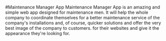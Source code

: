 #Maintenance Manager App
Maintenance Manager App is an amazing and simple web app designed for maintenance men. It will help the whole company to coordinate themselves for a better maintenance service of the company's installations and, of course, quicker solutions and offer the very best image of the company to customers. for their websites and give it the appearance they're looking for.
